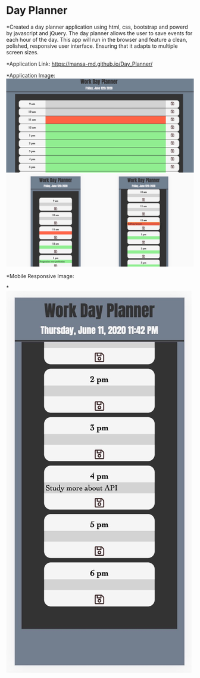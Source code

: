 # Day Planner

*Created a day planner application using html, css, bootstrap and powerd by javascript and jQuery. The day planner allows the user to save events for each hour of the day. This app will run in the browser and feature a clean, polished, responsive user interface. Ensuring that it adapts to multiple screen sizes.


*Application Link: https://mansa-md.github.io/Day_Planner/

*Application Image: ![](assets/collage.jpg)

*Mobile Responsive Image: 

*![](assets/mb_rp.JPG)
